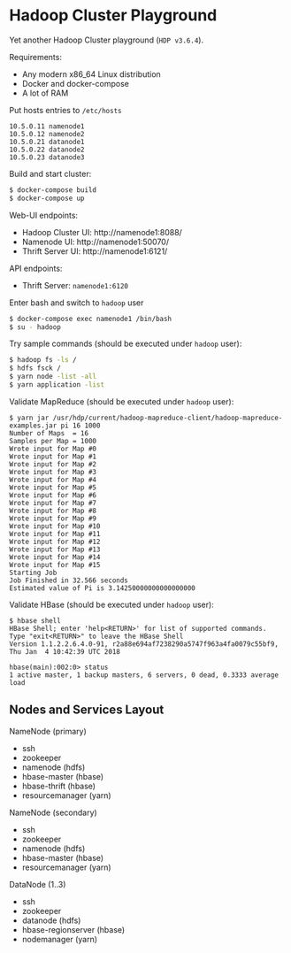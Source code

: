 # Hadoop Cluster Playground

Yet another Hadoop Cluster playground (`HDP v3.6.4`).

Requirements:
* Any modern x86_64 Linux distribution
* Docker and docker-compose
* A lot of RAM


Put hosts entries to `/etc/hosts`
```
10.5.0.11 namenode1
10.5.0.12 namenode2
10.5.0.21 datanode1
10.5.0.22 datanode2 
10.5.0.23 datanode3 
```

Build and start cluster:
```bash
$ docker-compose build
$ docker-compose up
```

Web-UI endpoints:
* Hadoop Cluster UI: http://namenode1:8088/
* Namenode UI: http://namenode1:50070/
* Thrift Server UI: http://namenode1:6121/

API endpoints:
* Thrift Server: `namenode1:6120`

Enter bash and switch to `hadoop` user
```bash
$ docker-compose exec namenode1 /bin/bash
$ su - hadoop
```

Try sample commands (should be executed under `hadoop` user):
```bash
$ hadoop fs -ls /
$ hdfs fsck /
$ yarn node -list -all
$ yarn application -list
```

Validate MapReduce (should be executed under `hadoop` user):
```
$ yarn jar /usr/hdp/current/hadoop-mapreduce-client/hadoop-mapreduce-examples.jar pi 16 1000
Number of Maps  = 16
Samples per Map = 1000
Wrote input for Map #0
Wrote input for Map #1
Wrote input for Map #2
Wrote input for Map #3
Wrote input for Map #4
Wrote input for Map #5
Wrote input for Map #6
Wrote input for Map #7
Wrote input for Map #8
Wrote input for Map #9
Wrote input for Map #10
Wrote input for Map #11
Wrote input for Map #12
Wrote input for Map #13
Wrote input for Map #14
Wrote input for Map #15
Starting Job
Job Finished in 32.566 seconds
Estimated value of Pi is 3.14250000000000000000
```

Validate HBase (should be executed under `hadoop` user):
```
$ hbase shell
HBase Shell; enter 'help<RETURN>' for list of supported commands.
Type "exit<RETURN>" to leave the HBase Shell
Version 1.1.2.2.6.4.0-91, r2a88e694af7238290a5747f963a4fa0079c55bf9, Thu Jan  4 10:42:39 UTC 2018
 
hbase(main):002:0> status
1 active master, 1 backup masters, 6 servers, 0 dead, 0.3333 average load
```

## Nodes and Services Layout

NameNode (primary)
* ssh
* zookeeper
* namenode (hdfs)
* hbase-master (hbase)
* hbase-thrift (hbase)
* resourcemanager (yarn)

NameNode (secondary)
* ssh
* zookeeper
* namenode (hdfs)
* hbase-master (hbase)
* resourcemanager (yarn)

DataNode (1..3)
* ssh
* zookeeper
* datanode (hdfs)
* hbase-regionserver (hbase)
* nodemanager (yarn)
